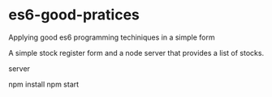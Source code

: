 # es6-good-pratices
Applying good es6 programming techiniques in a simple form

A simple stock register form and a node server that provides a list of stocks.

server

npm install
npm start
